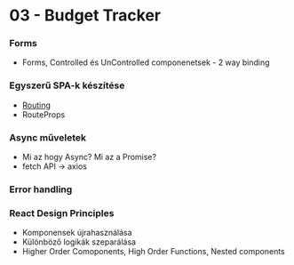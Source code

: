 # 03 - Budget Tracker

### Forms
- Forms, Controlled és UnControlled componenetsek - 2 way binding

### Egyszerű SPA-k készítése
- [Routing](https://reactrouter.com/)
- RouteProps

### Async műveletek
- Mi az hogy Async? Mi az a Promise?
- fetch API -> axios

### Error handling

### React Design Principles
- Komponensek újrahasználása
- Különböző logikák szeparálása
- Higher Order Comoponents, High Order Functions, Nested components

